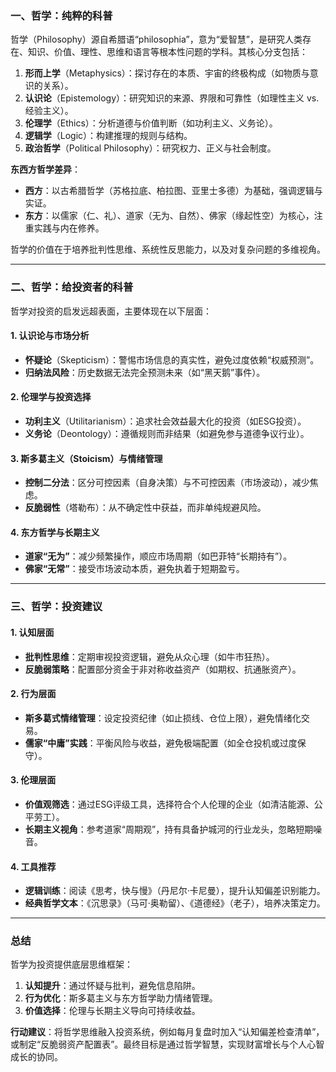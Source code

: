 ### 一、哲学：纯粹的科普  
哲学（Philosophy）源自希腊语“philosophia”，意为“爱智慧”，是研究人类存在、知识、价值、理性、思维和语言等根本性问题的学科。其核心分支包括：  
1. **形而上学**（Metaphysics）：探讨存在的本质、宇宙的终极构成（如物质与意识的关系）。  
2. **认识论**（Epistemology）：研究知识的来源、界限和可靠性（如理性主义 vs. 经验主义）。  
3. **伦理学**（Ethics）：分析道德与价值判断（如功利主义、义务论）。  
4. **逻辑学**（Logic）：构建推理的规则与结构。  
5. **政治哲学**（Political Philosophy）：研究权力、正义与社会制度。  

**东西方哲学差异**：  
- **西方**：以古希腊哲学（苏格拉底、柏拉图、亚里士多德）为基础，强调逻辑与实证。  
- **东方**：以儒家（仁、礼）、道家（无为、自然）、佛家（缘起性空）为核心，注重实践与内在修养。  

哲学的价值在于培养批判性思维、系统性反思能力，以及对复杂问题的多维视角。

---

### 二、哲学：给投资者的科普  
哲学对投资的启发远超表面，主要体现在以下层面：  
#### 1. **认识论与市场分析**  
- **怀疑论**（Skepticism）：警惕市场信息的真实性，避免过度依赖“权威预测”。  
- **归纳法风险**：历史数据无法完全预测未来（如“黑天鹅”事件）。  

#### 2. **伦理学与投资选择**  
- **功利主义**（Utilitarianism）：追求社会效益最大化的投资（如ESG投资）。  
- **义务论**（Deontology）：遵循规则而非结果（如避免参与道德争议行业）。  

#### 3. **斯多葛主义（Stoicism）与情绪管理**  
- **控制二分法**：区分可控因素（自身决策）与不可控因素（市场波动），减少焦虑。  
- **反脆弱性**（塔勒布）：从不确定性中获益，而非单纯规避风险。  

#### 4. **东方哲学与长期主义**  
- **道家“无为”**：减少频繁操作，顺应市场周期（如巴菲特“长期持有”）。  
- **佛家“无常”**：接受市场波动本质，避免执着于短期盈亏。  

---

### 三、哲学：投资建议  
#### 1. **认知层面**  
- **批判性思维**：定期审视投资逻辑，避免从众心理（如牛市狂热）。  
- **反脆弱策略**：配置部分资金于非对称收益资产（如期权、抗通胀资产）。  

#### 2. **行为层面**  
- **斯多葛式情绪管理**：设定投资纪律（如止损线、仓位上限），避免情绪化交易。  
- **儒家“中庸”实践**：平衡风险与收益，避免极端配置（如全仓投机或过度保守）。  

#### 3. **伦理层面**  
- **价值观筛选**：通过ESG评级工具，选择符合个人伦理的企业（如清洁能源、公平劳工）。  
- **长期主义视角**：参考道家“周期观”，持有具备护城河的行业龙头，忽略短期噪音。  

#### 4. **工具推荐**  
- **逻辑训练**：阅读《思考，快与慢》（丹尼尔·卡尼曼），提升认知偏差识别能力。  
- **经典哲学文本**：《沉思录》（马可·奥勒留）、《道德经》（老子），培养决策定力。  

---

### 总结  
哲学为投资提供底层思维框架：  
1. **认知提升**：通过怀疑与批判，避免信息陷阱。  
2. **行为优化**：斯多葛主义与东方哲学助力情绪管理。  
3. **价值选择**：伦理与长期主义导向可持续收益。  

**行动建议**：将哲学思维融入投资系统，例如每月复盘时加入“认知偏差检查清单”，或制定“反脆弱资产配置表”。最终目标是通过哲学智慧，实现财富增长与个人心智成长的协同。